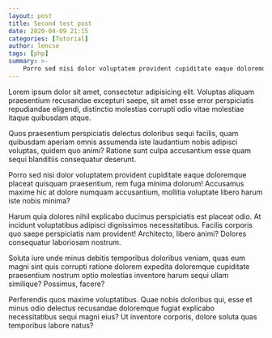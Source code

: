 ```yaml
---
layout: post
title: Second test post
date: 2020-04-09 21:15
categories: [Tutorial]
author: lencse
tags: [php]
summary: >-
    Porro sed nisi dolor voluptatem provident cupiditate eaque doloremque placeat quisquam praesentium, rem fuga minima dolorum! Accusamus maxime hic at dolore numquam accusantium, mollitia voluptate libero harum iste nobis minima?
---
```


Lorem ipsum dolor sit amet, consectetur adipisicing elit. Voluptas aliquam praesentium recusandae excepturi saepe, sit amet esse error perspiciatis repudiandae eligendi, distinctio molestias corrupti odio vitae molestiae itaque quibusdam atque.

Quos praesentium perspiciatis delectus doloribus sequi facilis, quam quibusdam aperiam omnis assumenda iste laudantium nobis adipisci voluptas, quidem quo animi? Ratione sunt culpa accusantium esse quam sequi blanditiis consequatur deserunt.

Porro sed nisi dolor voluptatem provident cupiditate eaque doloremque placeat quisquam praesentium, rem fuga minima dolorum! Accusamus maxime hic at dolore numquam accusantium, mollitia voluptate libero harum iste nobis minima?

Harum quia dolores nihil explicabo ducimus perspiciatis est placeat odio. At incidunt voluptatibus adipisci dignissimos necessitatibus. Facilis corporis quo saepe perspiciatis nam provident! Architecto, libero animi? Dolores consequatur laboriosam nostrum.

Soluta iure unde minus debitis temporibus doloribus veniam, quas eum magni sint quis corrupti ratione dolorem expedita doloremque cupiditate praesentium nostrum optio molestias inventore harum sequi ullam similique? Possimus, facere?

Perferendis quos maxime voluptatibus. Quae nobis doloribus qui, esse et minus odio delectus recusandae doloremque fugiat explicabo necessitatibus sequi magni eius? Ut inventore corporis, dolore soluta quas temporibus labore natus?
